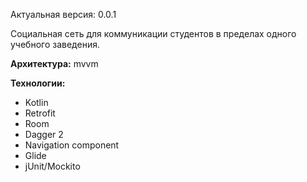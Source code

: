 Актуальная версия: 0.0.1

Социальная сеть для коммуникации студентов в пределах одного учебного заведения.

<b>Архитектура:</b> mvvm

<b>Технологии:</b>
- Kotlin
- Retrofit
- Room
- Dagger 2
- Navigation component
- Glide
- jUnit/Mockito
